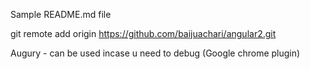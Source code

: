Sample README.md file

git remote add origin https://github.com/baijuachari/angular2.git

Augury - can be used incase u need to debug
(Google chrome plugin)

